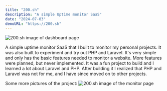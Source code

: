 ```yaml
---
title: "200.sh"
description: "A simple Uptime monitor SaaS"
date: "2024-07-03"
demoURL: "https://200.sh"
---
```


![200.sh image of dashboard page](/200sh-dashboard.png)

A simple uptime monitor SaaS that I built to monitor my personal projects. It was also built to experiment and try
out PHP and Laravel. It's very simple and only has the basic features needed to monitor a website. More features
were planned, but never implemented. It was a fun project to build and I learned a lot about Laravel and PHP.
After building it I realized that PHP and Laravel was not for me, and I have since moved on to other projects.

Some more pictures of the project:
![200.sh image of the monitor page](/200sh-monitor.png)